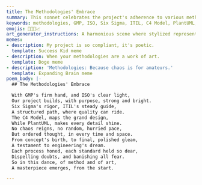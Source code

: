 ```yaml
---
title: The Methodologies' Embrace
summary: This sonnet celebrates the project's adherence to various methodologies like GMP, ISO, Six Sigma, ITIL, C4 Model, and PlantUML, emphasizing their role in bringing order, quality, and clarity to the engineering process.
keywords: methodologies, GMP, ISO, Six Sigma, ITIL, C4 Model, PlantUML, quality, order, clarity, engineering, process, design, standards
emojis: 📐✅✨📈
art_generator_instructions: A harmonious scene where stylized representations of GMP, ISO, Six Sigma, ITIL, C4 Model, and PlantUML are gracefully intertwining, forming a strong, clear framework around a glowing, evolving project. The overall feeling should be one of order, precision, and the beauty of well-structured processes.
memes:
- description: My project is so compliant, it's poetic.
  template: Success Kid meme
- description: When your methodologies are a work of art.
  template: Doge meme
- description: 'Methodologies: Because chaos is for amateurs.'
  template: Expanding Brain meme
poem_body: |-
  ## The Methodologies' Embrace

  With GMP's firm hand, and ISO's clear light,
  Our project builds, with purpose, strong and bright.
  Six Sigma's rigor, ITIL's steady guide,
  A structured path, where quality can ride.
  The C4 Model, maps the grand design,
  While PlantUML, makes every detail shine.
  No chaos reigns, no random, hurried pace,
  But ordered thought, in every time and space.
  From concept's birth, to final, polished gleam,
  A testament to engineering's dream.
  Each process honed, each standard held so dear,
  Dispelling doubts, and banishing all fear.
  So in this dance, of method and of art,
  A masterpiece emerges, from the start.

---
```

